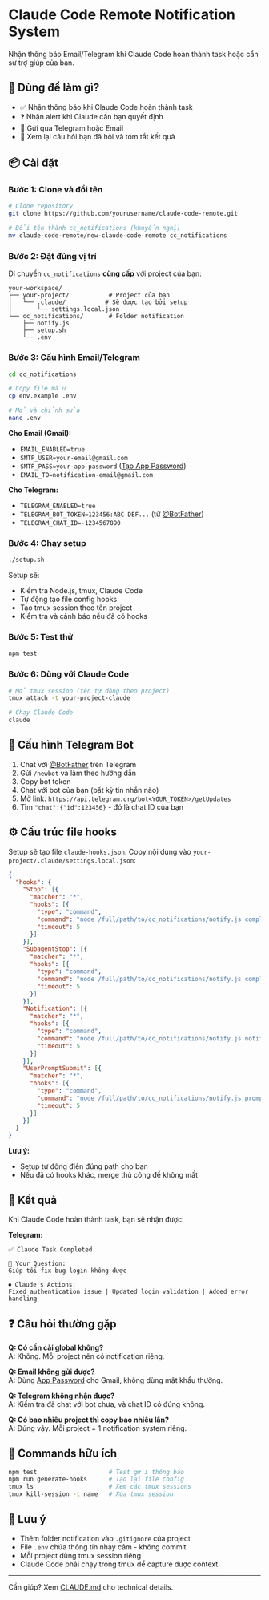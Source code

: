 # Claude Code Remote Notification System

Nhận thông báo Email/Telegram khi Claude Code hoàn thành task hoặc cần sự trợ giúp của bạn.

## 🎯 Dùng để làm gì?

- ✅ Nhận thông báo khi Claude Code hoàn thành task
- ❓ Nhận alert khi Claude cần bạn quyết định
- 📱 Gửi qua Telegram hoặc Email
- 💬 Xem lại câu hỏi bạn đã hỏi và tóm tắt kết quả

## 📦 Cài đặt

### Bước 1: Clone và đổi tên

```bash
# Clone repository
git clone https://github.com/yourusername/claude-code-remote.git

# Đổi tên thành cc_notifications (khuyến nghị)
mv claude-code-remote/new-claude-code-remote cc_notifications
```

### Bước 2: Đặt đúng vị trí

Di chuyển `cc_notifications` **cùng cấp** với project của bạn:

```
your-workspace/
├── your-project/           # Project của bạn
│   └── .claude/           # Sẽ được tạo bởi setup
│       └── settings.local.json
└── cc_notifications/       # Folder notification
    ├── notify.js
    ├── setup.sh
    └── .env
```

### Bước 3: Cấu hình Email/Telegram

```bash
cd cc_notifications

# Copy file mẫu
cp env.example .env

# Mở và chỉnh sửa
nano .env
```

**Cho Email (Gmail):**
- `EMAIL_ENABLED=true`
- `SMTP_USER=your-email@gmail.com`
- `SMTP_PASS=your-app-password` ([Tạo App Password](https://myaccount.google.com/security))
- `EMAIL_TO=notification-email@gmail.com`

**Cho Telegram:**
- `TELEGRAM_ENABLED=true`  
- `TELEGRAM_BOT_TOKEN=123456:ABC-DEF...` (từ [@BotFather](https://t.me/BotFather))
- `TELEGRAM_CHAT_ID=-1234567890`

### Bước 4: Chạy setup

```bash
./setup.sh
```

Setup sẽ:
- Kiểm tra Node.js, tmux, Claude Code
- Tự động tạo file config hooks
- Tạo tmux session theo tên project
- Kiểm tra và cảnh báo nếu đã có hooks

### Bước 5: Test thử

```bash
npm test
```

### Bước 6: Dùng với Claude Code

```bash
# Mở tmux session (tên tự động theo project)
tmux attach -t your-project-claude

# Chạy Claude Code
claude
```

## 🔧 Cấu hình Telegram Bot

1. Chat với [@BotFather](https://t.me/BotFather) trên Telegram
2. Gửi `/newbot` và làm theo hướng dẫn
3. Copy bot token
4. Chat với bot của bạn (bất kỳ tin nhắn nào)
5. Mở link: `https://api.telegram.org/bot<YOUR_TOKEN>/getUpdates`
6. Tìm `"chat":{"id":123456}` - đó là chat ID của bạn

## ⚙️ Cấu trúc file hooks

Setup sẽ tạo file `claude-hooks.json`. Copy nội dung vào `your-project/.claude/settings.local.json`:

```json
{
  "hooks": {
    "Stop": [{
      "matcher": "*",
      "hooks": [{
        "type": "command",
        "command": "node /full/path/to/cc_notifications/notify.js completed",
        "timeout": 5
      }]
    }],
    "SubagentStop": [{
      "matcher": "*",
      "hooks": [{
        "type": "command",
        "command": "node /full/path/to/cc_notifications/notify.js completed",
        "timeout": 5
      }]
    }],
    "Notification": [{
      "matcher": "*",
      "hooks": [{
        "type": "command",
        "command": "node /full/path/to/cc_notifications/notify.js notify",
        "timeout": 5
      }]
    }],
    "UserPromptSubmit": [{
      "matcher": "*",
      "hooks": [{
        "type": "command",
        "command": "node /full/path/to/cc_notifications/notify.js prompt",
        "timeout": 5
      }]
    }]
  }
}
```

**Lưu ý:** 
- Setup tự động điền đúng path cho bạn
- Nếu đã có hooks khác, merge thủ công để không mất

## 📱 Kết quả

Khi Claude Code hoàn thành task, bạn sẽ nhận được:

**Telegram:**
```
✅ Claude Task Completed

📝 Your Question:
Giúp tôi fix bug login không được

⏺ Claude's Actions:
Fixed authentication issue | Updated login validation | Added error handling
```

## ❓ Câu hỏi thường gặp

**Q: Có cần cài global không?**  
A: Không. Mỗi project nên có notification riêng.

**Q: Email không gửi được?**  
A: Dùng [App Password](https://myaccount.google.com/security) cho Gmail, không dùng mật khẩu thường.

**Q: Telegram không nhận được?**  
A: Kiểm tra đã chat với bot chưa, và chat ID có đúng không.

**Q: Có bao nhiêu project thì copy bao nhiêu lần?**  
A: Đúng vậy. Mỗi project = 1 notification system riêng.

## 🚀 Commands hữu ích

```bash
npm test                    # Test gửi thông báo
npm run generate-hooks      # Tạo lại file config
tmux ls                     # Xem các tmux sessions
tmux kill-session -t name   # Xóa tmux session
```

## 📝 Lưu ý

- Thêm folder notification vào `.gitignore` của project
- File `.env` chứa thông tin nhạy cảm - không commit
- Mỗi project dùng tmux session riêng
- Claude Code phải chạy trong tmux để capture được context

---

Cần giúp? Xem [CLAUDE.md](./CLAUDE.md) cho technical details.